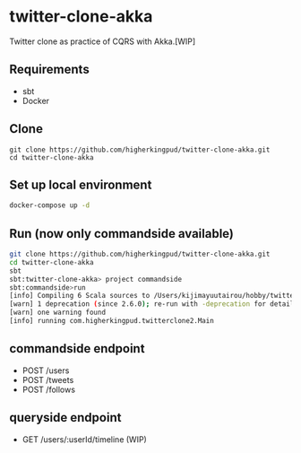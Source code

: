 # twitter-clone-akka
Twitter clone as practice of CQRS with Akka.[WIP]

## Requirements

- sbt
- Docker

## Clone

```
git clone https://github.com/higherkingpud/twitter-clone-akka.git
cd twitter-clone-akka
```

## Set up local environment

```.sh
docker-compose up -d
```

## Run (now only commandside available)

```.sh
git clone https://github.com/higherkingpud/twitter-clone-akka.git
cd twitter-clone-akka
sbt
sbt:twitter-clone-akka> project commandside
sbt:commandside>run
[info] Compiling 6 Scala sources to /Users/kijimayuutairou/hobby/twitter-clone2/target/scala-2.13/classes ...
[warn] 1 deprecation (since 2.6.0); re-run with -deprecation for details
[warn] one warning found
[info] running com.higherkingpud.twitterclone2.Main 
```

## commandside endpoint

- POST /users 
- POST /tweets
- POST /follows

## queryside endpoint

- GET /users/:userId/timeline (WIP)
